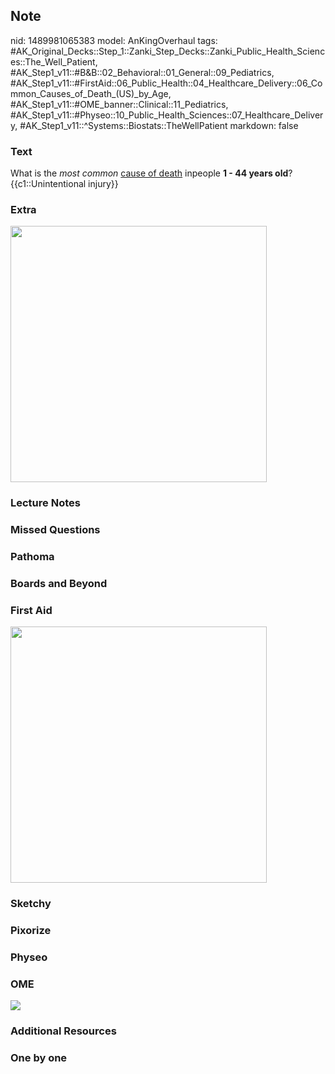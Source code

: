 ## Note
nid: 1489981065383
model: AnKingOverhaul
tags: #AK_Original_Decks::Step_1::Zanki_Step_Decks::Zanki_Public_Health_Sciences::The_Well_Patient, #AK_Step1_v11::#B&B::02_Behavioral::01_General::09_Pediatrics, #AK_Step1_v11::#FirstAid::06_Public_Health::04_Healthcare_Delivery::06_Common_Causes_of_Death_(US)_by_Age, #AK_Step1_v11::#OME_banner::Clinical::11_Pediatrics, #AK_Step1_v11::#Physeo::10_Public_Health_Sciences::07_Healthcare_Delivery, #AK_Step1_v11::^Systems::Biostats::TheWellPatient
markdown: false

### Text
<div>
  <div>
    What is the <i>most common</i> <u>cause of death</u> inpeople
    <b>1 - 44 years old</b>?
  </div>
  <div>
    {{c1::Unintentional injury}}
  </div>
</div>

### Extra
<img src="paste-340453467619503.jpg" class="resizer" style=
"width: 410px;">

### Lecture Notes


### Missed Questions


### Pathoma


### Boards and Beyond


### First Aid
<img src="tmp7ZlSRw.png" class="resizer" style="width: 410px;">

### Sketchy


### Pixorize


### Physeo


### OME
<div class="ome-widget">
  <a href=
  "https://onlinemeded.org/spa/pediatrics?ref=anki"><img src=
  "_OME_AnkiFlashcards_Topic_3.png"></a>
</div>

### Additional Resources


### One by one

